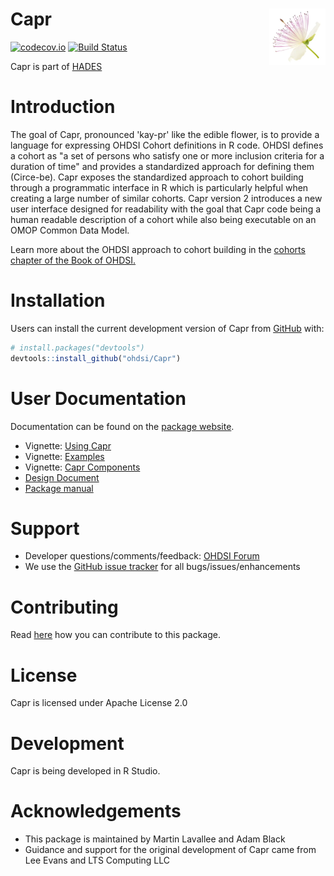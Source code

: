 # Capr <a href="https://ohdsi.github.io/Capr/"><img src="man/figures/logo.png" align="right" height="90"/></a>

<!-- badges: start -->

[![codecov.io](https://codecov.io/github/OHDSI/Capr/coverage.svg?branch=main)](https://app.codecov.io/gh/OHDSI/Capr?branch=main) [![Build Status](https://github.com/OHDSI/Capr/workflows/R-CMD-check/badge.svg)](https://github.com/OHDSI/Capr/actions?query=workflow%3AR-CMD-check)

<!-- badges: end -->

Capr is part of [HADES](https://ohdsi.github.io/Hades/)

# Introduction

The goal of Capr, pronounced 'kay-pr' like the edible flower, is to provide a language for expressing OHDSI Cohort definitions in R code. OHDSI defines a cohort as "a set of persons who satisfy one or more inclusion criteria for a duration of time" and provides a standardized approach for defining them (Circe-be). Capr exposes the standardized approach to cohort building through a programmatic interface in R which is particularly helpful when creating a large number of similar cohorts. Capr version 2 introduces a new user interface designed for readability with the goal that Capr code being a human readable description of a cohort while also being executable on an OMOP Common Data Model.

Learn more about the OHDSI approach to cohort building in the [cohorts chapter of the Book of OHDSI.](https://ohdsi.github.io/TheBookOfOhdsi/Cohorts.html)

# Installation


Users can install the current development version of Capr from [GitHub](https://github.com/) with:

``` r
# install.packages("devtools")
devtools::install_github("ohdsi/Capr")
```


# User Documentation

Documentation can be found on the [package website](https://ohdsi.github.io/Capr/).

-   Vignette: [Using Capr](https://ohdsi.github.io/Capr/articles/Using-Capr.html)
-   Vignette: [Examples](https://ohdsi.github.io/Capr/articles/Examples.html)
-   Vignette: [Capr Components](https://ohdsi.github.io/Capr/articles/capr_objects.html)
-   [Design Document](https://ohdsi.github.io/Capr/articles/capr_design.html)
-   [Package manual](https://raw.githubusercontent.com/OHDSI/Capr/main/extras/Capr.pdf)

# Support

-   Developer questions/comments/feedback: <a href="http://forums.ohdsi.org/c/developers">OHDSI Forum</a>
-   We use the <a href="https://github.com/OHDSI/Capr/issues">GitHub issue tracker</a> for all bugs/issues/enhancements

# Contributing

Read [here](https://ohdsi.github.io/Hades/contribute.html) how you can contribute to this package.

# License

Capr is licensed under Apache License 2.0

# Development

Capr is being developed in R Studio.

# Acknowledgements

-   This package is maintained by Martin Lavallee and Adam Black
-   Guidance and support for the original development of Capr came from Lee Evans and LTS Computing LLC
